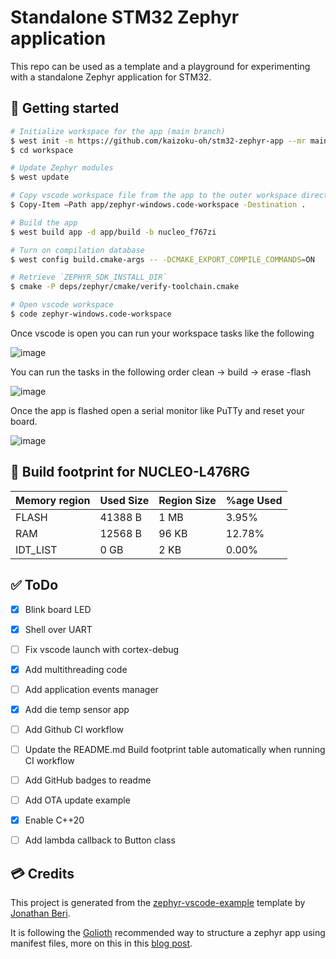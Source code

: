 # Standalone STM32 Zephyr application

This repo can be used as a template and a playground for experimenting with a standalone Zephyr application for STM32.

## 🚀 Getting started

```bash
# Initialize workspace for the app (main branch)
$ west init -m https://github.com/kaizoku-oh/stm32-zephyr-app --mr main workspace
$ cd workspace

# Update Zephyr modules
$ west update

# Copy vscode workspace file from the app to the outer workspace directory
$ Copy-Item –Path app/zephyr-windows.code-workspace -Destination .

# Build the app
$ west build app -d app/build -b nucleo_f767zi

# Turn on compilation database
$ west config build.cmake-args -- -DCMAKE_EXPORT_COMPILE_COMMANDS=ON

# Retrieve `ZEPHYR_SDK_INSTALL_DIR`
$ cmake -P deps/zephyr/cmake/verify-toolchain.cmake

# Open vscode workspace
$ code zephyr-windows.code-workspace
```
Once vscode is open you can run your workspace tasks like the following

![image](https://github.com/kaizoku-oh/stm32-zephyr-app/assets/22129291/b1eca6ce-78d9-469e-8675-fe2e84a79f1e)

You can run the tasks in the following order clean -> build -> erase -flash

![image](https://github.com/kaizoku-oh/stm32-zephyr-app/assets/22129291/318b48ac-2423-480a-a4a7-7e031f2e9456)

Once the app is flashed open a serial monitor like PuTTy and reset your board.

![image](https://github.com/kaizoku-oh/stm32-zephyr-app/assets/22129291/ccf05b52-55c3-415d-a4ec-01410bd57744)

## 🔨 Build footprint for NUCLEO-L476RG

| Memory region | Used Size   | Region Size | %age Used   |
| ------------- | ----------- | ----------- | ----------- |
| FLASH         | 41388  B    | 1   MB      | 3.95%       |
| RAM           | 12568  B    | 96  KB      | 12.78%      |
| IDT_LIST      | 0      GB   | 2   KB      | 0.00%       |

## ✅ ToDo

- [x] Blink board LED

- [x] Shell over UART

- [ ] Fix vscode launch with cortex-debug

- [x] Add multithreading code

- [ ] Add application events manager

- [x] Add die temp sensor app

- [ ] Add Github CI workflow

- [ ] Update the README.md Build footprint table automatically when running CI workflow

- [ ] Add GitHub badges to readme

- [ ] Add OTA update example

- [x] Enable C++20

- [ ] Add lambda callback to Button class

## 💳 Credits
This project is generated from the [zephyr-vscode-example](https://github.com/beriberikix/zephyr-vscode-example) template by [Jonathan Beri](https://github.com/beriberikix).

It is following the [Golioth](https://github.com/golioth) recommended way to structure a zephyr app using manifest files, more on this in this [blog post](https://blog.golioth.io/improving-zephyr-project-structure-with-manifest-files/).